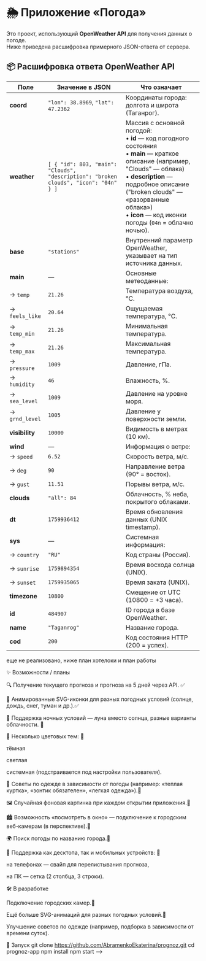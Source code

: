 # 🌦️ Приложение «Погода»

Это проект, использующий **OpenWeather API** для получения данных о погоде.  
Ниже приведена расшифровка примерного JSON-ответа от сервера.

## 📦 Расшифровка ответа OpenWeather API

| Поле | Значение в JSON | Что означает |
|------|------------------|--------------|
| **coord** | `"lon": 38.8969`, `"lat": 47.2362` | Координаты города: долгота и широта (Таганрог). |
| **weather** | `[ { "id": 803, "main": "Clouds", "description": "broken clouds", "icon": "04n" } ]` | Массив с основной погодой:<br>• **id** — код погодного состояния<br>• **main** — краткое описание (например, "Clouds" — облака)<br>• **description** — подробное описание ("broken clouds" — «разорванные облака»)<br>• **icon** — код иконки погоды (`04n` = облачно ночью). |
| **base** | `"stations"` | Внутренний параметр OpenWeather, указывает на тип источника данных. |
| **main** | — | Основные метеоданные: |
| → `temp` | `21.26` | Температура воздуха, °C. |
| → `feels_like` | `20.64` | Ощущаемая температура, °C. |
| → `temp_min` | `21.26` | Минимальная температура. |
| → `temp_max` | `21.26` | Максимальная температура. |
| → `pressure` | `1009` | Давление, гПа. |
| → `humidity` | `46` | Влажность, %. |
| → `sea_level` | `1009` | Давление на уровне моря. |
| → `grnd_level` | `1005` | Давление у поверхности земли. |
| **visibility** | `10000` | Видимость в метрах (10 км). |
| **wind** | — | Информация о ветре: |
| → `speed` | `6.52` | Скорость ветра, м/с. |
| → `deg` | `90` | Направление ветра (90° = восток). |
| → `gust` | `11.51` | Порывы ветра, м/с. |
| **clouds** | `"all": 84` | Облачность, % неба, покрытого облаками. |
| **dt** | `1759936412` | Время обновления данных (UNIX timestamp). |
| **sys** | — | Системная информация: |
| → `country` | `"RU"` | Код страны (Россия). |
| → `sunrise` | `1759894354` | Время восхода солнца (UNIX). |
| → `sunset` | `1759935065` | Время заката (UNIX). |
| **timezone** | `10800` | Смещение от UTC (10800 = +3 часа). |
| **id** | `484907` | ID города в базе OpenWeather. |
| **name** | `"Taganrog"` | Название города. |
| **cod** | `200` | Код состояния HTTP (200 = успех). |


еще не реализовано, ниже план хотелоки и план работы

✨ Возможности / планы

🔍 Получение текущего прогноза и прогноза на 5 дней через API. ✅

🌄 Анимированные SVG-иконки для разных погодных условий (солнце, дождь, снег, туман и др.).✅

🌙 Поддержка ночных условий — луна вместо солнца, разные варианты облачности. 🚧

🎨 Несколько цветовых тем: 🚧

тёмная

светлая

системная (подстраивается под настройки пользователя).

🧥 Советы по одежде в зависимости от погоды (например: «теплая куртка», «зонтик обязателен», «легкая одежда»).🚧

🖼️ Случайная фоновая картинка при каждом открытии приложения.🚧

🏙️ Возможность «посмотреть в окно» — подключение к городским веб-камерам (в перспективе).🚧

🌍 Поиск погоды по названию города.🚧

📱 Поддержка как десктопа, так и мобильных устройств: 🚧

на телефонах — свайп для перелистывания прогноза,

на ПК — сетка (2 столбца, 3 строки).

🛠️ В разработке

Подключение городских камер.🚧

Ещё больше SVG-анимаций для разных погодных условий.🚧

Улучшение советов по одежде (например, подборка в зависимости от времени суток).

🚀 Запуск
git clone https://github.com/AbramenkoEkaterina/prognoz.git
cd prognoz-app
npm install
npm start -->